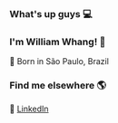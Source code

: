 ### What's up guys 💻
### I'm William Whang! 👋

📍 Born in São Paulo, Brazil <br>

### Find me elsewhere 🌎
💼 [LinkedIn](https://www.linkedin.com/in/williamwhang/) <br>

<!--
**williamwhang/williamwhang** is a ✨ _special_ ✨ repository because its `README.md` (this file) appears on your GitHub profile.
🇧🇷 Born in São Paulo, Brazil <br>


